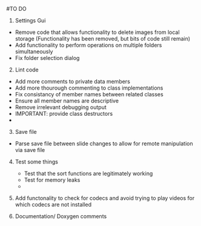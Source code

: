 #TO DO

1) Settings Gui
  - Remove code that allows
    functionality to delete
    images from local storage
    (Functionality has been removed,
    but bits of code still remain)
  - Add functionality to perform operations
    on multiple folders simultaneously
  - Fix folder selection dialog

2) Lint code
  - Add more comments to private data members
  - Add more thourough commenting to class
    implementations
  - Fix consistancy of member names between
    related classes
  - Ensure all member names are descriptive
  - Remove irrelevant debugging output
  - IMPORTANT: provide class destructors
  - 
3) Save file
  - Parse save file between slide changes
    to allow for remote manipulation via save file

4) Test some things
   - Test that the sort functions are
     legitimately working
   - Test for memory leaks
   - 
5) Add functonality to check for codecs and
   avoid trying to play videos for which codecs
   are not installed

6) Documentation/ Doxygen comments


